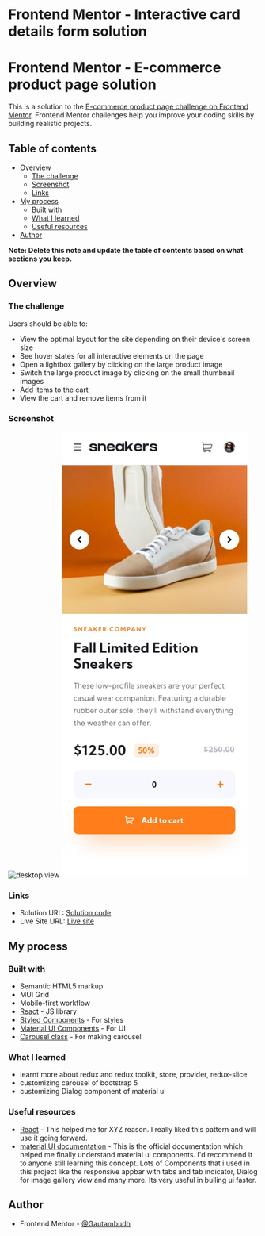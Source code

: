 # Frontend Mentor - Interactive card details form solution

# Frontend Mentor - E-commerce product page solution

This is a solution to the [E-commerce product page challenge on Frontend Mentor](https://www.frontendmentor.io/challenges/ecommerce-product-page-UPsZ9MJp6). Frontend Mentor challenges help you improve your coding skills by building realistic projects. 

## Table of contents

- [Overview](#overview)
  - [The challenge](#the-challenge)
  - [Screenshot](#screenshot)
  - [Links](#links)
- [My process](#my-process)
  - [Built with](#built-with)
  - [What I learned](#what-i-learned)
  - [Useful resources](#useful-resources)
- [Author](#author)

**Note: Delete this note and update the table of contents based on what sections you keep.**

## Overview

### The challenge

Users should be able to:

- View the optimal layout for the site depending on their device's screen size
- See hover states for all interactive elements on the page
- Open a lightbox gallery by clicking on the large product image
- Switch the large product image by clicking on the small thumbnail images
- Add items to the cart
- View the cart and remove items from it

### Screenshot

![desktop view](src/assets/design/active-states.jpg)
![mobile view](src/assets/design/mobile-design.jpg)

### Links

- Solution URL: [Solution code](https://github.com/Gautambudh/E-commerce-sneaker-page.git)
- Live Site URL: [Live site](https://kaleidoscopic-pithivier-581613.netlify.app/)

## My process

### Built with

- Semantic HTML5 markup
- MUI Grid
- Mobile-first workflow
- [React](https://reactjs.org/) - JS library
- [Styled Components](https://styled-components.com/) - For styles
- [Material UI Components](https://mui.com/material-ui/getting-started/overview/) - For UI
- [Carousel class](https://getbootstrap.com/docs/5.3/components/carousel) - For making carousel

### What I learned

- learnt more about redux and redux toolkit, store, provider, redux-slice
- customizing carousel of bootstrap 5
- customizing Dialog component of material ui

### Useful resources

- [React](https://reactjs.org/) - This helped me for XYZ reason. I really liked this pattern and will use it going forward.
- [material UI documentation](https://mui.com/material-ui/getting-started/overview/) - This is the official documentation which helped me finally understand material ui components. I'd recommend it to anyone still learning this concept. Lots of Components that i used in this project like the responsive appbar with tabs and tab indicator, Dialog for image gallery view and many more. Its very useful in builing ui faster.

## Author

- Frontend Mentor - [@Gautambudh](https://www.frontendmentor.io/profile/Gautambudh)
